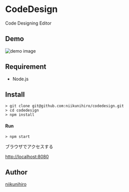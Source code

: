 CodeDesign
====

Code Designing Editor

## Demo

![demo image](https://raw.githubusercontent.com/niikunihiro/codedesign/6e5f18b908184e196409771c0a36bc797afd4c63/CodeDesign.gif)

## Requirement

- Node.js

## Install

```
> git clone git@github.com:niikunihiro/codedesign.git
> cd codedesign
> npm install
```

#### Run

```
> npm start
```

ブラウザでアクセスする

[http://localhost:8080](http://localhost:8080)

## Author

[niikunihiro](https://github.com/niikunihiro)

